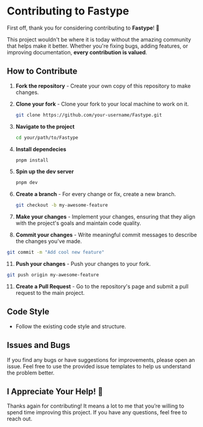 # Contributing to Fastype

First off, thank you for considering contributing to **Fastype**! 🙌

This project wouldn't be where it is today without the amazing community that helps make it better. Whether you're fixing bugs, adding features, or improving documentation, **every contribution is valued**.

## How to Contribute

1. **Fork the repository** - Create your own copy of this repository to make changes.

3. **Clone your fork** - Clone your fork to your local machine to work on it.
   ```bash
   git clone https://github.com/your-username/Fastype.git
   ```
   
4. **Navigate to the project** 
   ```bash
   cd your/path/to/Fastype
   ```
   
5. **Install dependecies** 
    ```bash
   pnpm install
   ```
    
6. **Spin up the dev server** 
   ```bash
   pnpm dev
   ```

7. **Create a branch** - For every change or fix, create a new branch.
   ```bash
   git checkout -b my-awesome-feature
   ```
8. **Make your changes** - Implement your changes, ensuring that they align with the project's goals and maintain code quality.
   
10. **Commit your changes** - Write meaningful commit messages to describe the changes you've made.
   ```bash
   git commit -m "Add cool new feature"
   ```

11. **Push your changes** - Push your changes to your fork.
   ```bash
   git push origin my-awesome-feature
   ```

11. **Create a Pull Request** - Go to the repository's page and submit a pull request to the main project.

## Code Style

- Follow the existing code style and structure.

## Issues and Bugs

If you find any bugs or have suggestions for improvements, please open an issue. Feel free to use the provided issue templates to help us understand the problem better.

## I Appreciate Your Help! 🙏

Thanks again for contributing! It means a lot to me that you’re willing to spend time improving this project. If you have any questions, feel free to reach out.
